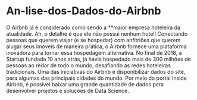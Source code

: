 # An-lise-dos-Dados-do-Airbnb
O Airbnb já é considerado como sendo a **maior empresa hoteleira da atualidade. Ah, o detalhe é que ele não possui nenhum hotel!  Conectando pessoas que querem viajar (e se hospedar) com anfitriões que querem alugar seus imóveis de maneira prática, o Airbnb fornece uma plataforma inovadora para tornar essa hospedagem alternativa.  No final de 2018, a Startup fundada 10 anos atrás, já havia hospedado mais de 300 milhões de pessoas ao redor de todo o mundo, desafiando as redes hoteleiras tradicionais.  Uma das iniciativas do Airbnb é disponibilizar dados do site, para algumas das principais cidades do mundo. Por meio do portal Inside Airbnb, é possível baixar uma grande quantidade de dados para desenvolver projetos e soluções de Data Science.
